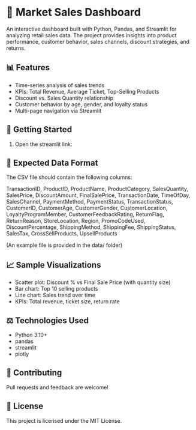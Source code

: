 # 🏦 Market Sales Dashboard

An interactive dashboard built with Python, Pandas, and Streamlit for analyzing retail sales data. The project provides insights into product performance, customer behavior, sales channels, discount strategies, and returns.

## 📊 Features

- Time-series analysis of sales trends
- KPIs: Total Revenue, Average Ticket, Top-Selling Products
- Discount vs. Sales Quantity relationship
- Customer behavior by age, gender, and loyalty status
- Multi-page navigation via Streamlit

## 🚀 Getting Started

1. Open the streamlit link: 

## 📂 Expected Data Format

The CSV file should contain the following columns:

TransactionID, ProductID, ProductName, ProductCategory, SalesQuantity, SalesPrice, DiscountAmount, FinalSalePrice, TransactionDate, TimeOfDay, SalesChannel, PaymentMethod, PaymentStatus, TransactionStatus, CustomerID, CustomerAge, CustomerGender, CustomerLocation, LoyaltyProgramMember, CustomerFeedbackRating, ReturnFlag, ReturnReason, StoreLocation, Region, PromoCodeUsed, DiscountPercentage, ShippingMethod, ShippingFee, ShippingStatus, SalesTax, CrossSellProducts, UpsellProducts

(An example file is provided in the data/ folder)

## 📈 Sample Visualizations

- Scatter plot: Discount % vs Final Sale Price (with quantity size)
- Bar chart: Top 10 selling products
- Line chart: Sales trend over time
- KPIs: Total revenue, ticket size, return rate

## ⚖️ Technologies Used

- Python 3.10+
- pandas
- streamlit
- plotly

## 👥 Contributing

Pull requests and feedback are welcome!

## 📄 License

This project is licensed under the MIT License.

